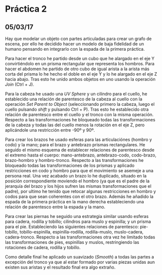 # Práctica 2
## 05/03/17
Hay que modelar un objeto con partes articuladas para crear un grafo de escena, por ello he decidido hacer un modelo de baja fidelidad de un humano pensando en integrarlo con la espada de la primera práctica.

Para hacer el tronco he partido desde un cubo que he alargado en el eje Y convirtiéndolo en un prisma rectangular que representa los hombros. Para hacer el abdomen he partido de otro cubo de igual arista a la arista más corta del prisma lo he hecho el doble en el eje Y y lo he alargado en el eje Z hacia abajo. Tras esto he unido ambos objetos en uno usando la operación _Join_ (Ctrl + J).

Para la cabeza he usado una _UV Sphere_ y un cilindro para el cuello, he establecido una relación de parentesco de la cabeza al cuello con la operación _Set Parent to Object_ (seleccionando primero la cabeza, luego el cuello pulsando _shift_ y pulsando Ctrl + P). Tras esto he establecido otra relación de parentesco entre el cuello y el tronco con la misma operación. Respecto a las transformaciones he bloqueado todas las transformaciones de la cabeza y todas las del cuello menos la rotación en el eje Z, pero aplicándole una restricción entre -90º y 90º.

Para crear los brazos he usado esferas para las articulaciónes (hombro y codo) y la mano; para el brazo y antebrazo prismas rectangulares. He seguido el mismo esquema de establecer relaciones de parentesco desde el extremo hasta el cuerpo: mano-antebrazo, antebrazo-codo, codo-brazo, brazo-hombro y hombro-tronco. Respecto a las transformaciones he bloqueado todas las transformaciones de los prismas y aplicado restricciones en codo y hombro para que el movimiento se asemeje a una persona real. Una vez acabado un brazo lo he duplicado, situado en la posición correspondiente moviendo el hombro (ya que es el padre de la jerarquía del brazo y los hijos sufren las mismas transformaciones que el padre), por ultimo he tenido que retocar algunas restricciones en hombro y codos para que sean coherentes con el otro brazo. Además he añadido la espada de la primera práctica en la mano derecha estableciendo una relación de parentesco entre la espada y la mano.

Para crear las piernas he seguido una estrategia similar usando esferas para cadera, rodilla y tobillo; cilindros para muslo y espinilla; y un prisma para el pie. Estableciendo las siguientes relaciones de parentesco: pie-tobillo, tobillo-espinilla, espinilla-rodilla, rodilla-muslo, muslo-cadera, cadera-tronco. Respecto a las transformaciones otra vez he limitado todas las transformaciones de pies, espinillas y muslos, restringiendo las rotaciones de cadera, rodilla y tobillo.

Como detalle final he aplicado un suavizado (_Smooth_) a todas las partes a excepción del tronco ya que al estar formado por varias piezas unidas aun existen sus aristas y el resultado final era algo extraño.
